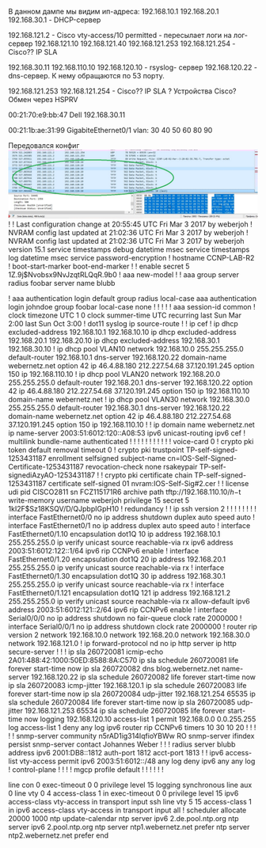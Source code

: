 В данном дампе мы видим
ип-адреса:
192.168.10.1
192.168.20.1
192.168.30.1 - DHCP-сервер

192.168.121.2 - Cisco vty-access/10 permitted - пересылает логи на лог-сервер
192.168.121.10
192.168.121.40
192.168.121.253
192.168.121.254 - Cisco?? IP SLA

192.168.30.11
192.168.110.10
192.168.120.10 - rsyslog- сервер
192.168.120.22 - dns-сервер. К нему обращаются по 53 порту.

192.168.121.253
192.168.121.254 - Cisco?? IP SLA
? Устройства Cisco? Обмен через HSPRV 

00:21:70:e9:bb:47 Dell 192.168.30.11


00:21:1b:ae:31:99 GigabiteEthernet0/1
vlan:
	30
	40
	50
	60
	80
	90

Передовался конфиг
![alt-текст](https://github.com/mockingbird12/otus_networksecurity/blob/main/labs/lab07/tftp-config.jpg)
!
! Last configuration change at 20:55:45 UTC Fri Mar 3 2017 by weberjoh
! NVRAM config last updated at 21:02:36 UTC Fri Mar 3 2017 by weberjoh
! NVRAM config last updated at 21:02:36 UTC Fri Mar 3 2017 by weberjoh
version 15.1
service timestamps debug datetime msec
service timestamps log datetime msec
service password-encryption
!
hostname CCNP-LAB-R2
!
boot-start-marker
boot-end-marker
!
!
enable secret 5 $1$Z.9j$Nvobsx9NvJzqtRLQqR.9b0
!
aaa new-model
!
!
aaa group server radius foobar
 server name blubb

!
aaa authentication login default group radius local-case
aaa authentication login johndoe group foobar local-case none
!
!
!
!
!
aaa session-id common
!
clock timezone UTC 1 0
clock summer-time UTC recurring last Sun Mar 2:00 last Sun Oct 3:00
!
dot11 syslog
ip source-route
!
!
ip cef
!
ip dhcp excluded-address 192.168.10.1 192.168.10.10
ip dhcp excluded-address 192.168.20.1 192.168.20.10
ip dhcp excluded-address 192.168.30.1 192.168.30.10
!
ip dhcp pool VLAN10
 network 192.168.10.0 255.255.255.0
 default-router 192.168.10.1 
 dns-server 192.168.120.22 
 domain-name webernetz.net
 option 42 ip 46.4.88.180 212.227.54.68 37.120.191.245 
 option 150 ip 192.168.110.10 
!
ip dhcp pool VLAN20
 network 192.168.20.0 255.255.255.0
 default-router 192.168.20.1 
 dns-server 192.168.120.22 
 option 42 ip 46.4.88.180 212.227.54.68 37.120.191.245 
 option 150 ip 192.168.110.10 
 domain-name webernetz.net
!
ip dhcp pool VLAN30
 network 192.168.30.0 255.255.255.0
 default-router 192.168.30.1 
 dns-server 192.168.120.22 
 domain-name webernetz.net
 option 42 ip 46.4.88.180 212.227.54.68 37.120.191.245 
 option 150 ip 192.168.110.10 
!
!
ip domain name webernetz.net
ip name-server 2003:51:6012:120::A08:53
ipv6 unicast-routing
ipv6 cef
!
multilink bundle-name authenticated
!
!
!
!
!
!
!
!
!
!
!
voice-card 0
!
crypto pki token default removal timeout 0
!
crypto pki trustpoint TP-self-signed-1253431187
 enrollment selfsigned
 subject-name cn=IOS-Self-Signed-Certificate-1253431187
 revocation-check none
 rsakeypair TP-self-signediAzyAO-1253431187
!
!
crypto pki certificate chain TP-self-signed-1253431187
 certificate self-signed 01 nvram:IOS-Self-Sig#2.cer
!
!
license udi pid CISCO2811 sn FCZ115171R6
archive
 path tftp://192.168.110.10/$h-$t
 write-memory
username weberjoh privilege 15 secret 5 $1$kI2F$Sz18KSQV/D/QJpbpIGpH10
!
redundancy
!
!
ip ssh version 2
! 
!
!
!
!
!
!
!
interface FastEthernet0/0
 no ip address
 shutdown
 duplex auto
 speed auto
!
interface FastEthernet0/1
 no ip address
 duplex auto
 speed auto
!
interface FastEthernet0/1.10
 encapsulation dot1Q 10
 ip address 192.168.10.1 255.255.255.0
 ip verify unicast source reachable-via rx
 ipv6 address 2003:51:6012:122::1/64
 ipv6 rip CCNPv6 enable
!
interface FastEthernet0/1.20
 encapsulation dot1Q 20
 ip address 192.168.20.1 255.255.255.0
 ip verify unicast source reachable-via rx
!
interface FastEthernet0/1.30
 encapsulation dot1Q 30
 ip address 192.168.30.1 255.255.255.0
 ip verify unicast source reachable-via rx
!
interface FastEthernet0/1.121
 encapsulation dot1Q 121
 ip address 192.168.121.2 255.255.255.0
 ip verify unicast source reachable-via rx allow-default
 ipv6 address 2003:51:6012:121::2/64
 ipv6 rip CCNPv6 enable
!
interface Serial0/0/0
 no ip address
 shutdown
 no fair-queue
 clock rate 2000000
!
interface Serial0/0/1
 no ip address
 shutdown
 clock rate 2000000
!
router rip
 version 2
 network 192.168.10.0
 network 192.168.20.0
 network 192.168.30.0
 network 192.168.121.0
!
ip forward-protocol nd
no ip http server
ip http secure-server
!
!
!
ip sla 260720081
 icmip-echo 2A01:488:42:1000:50ED:8588:8A:C570
ip sla schedule 260720081 life forever start-time now
ip sla 260720082
 dns blog.webernetz.net name-server 192.168.120.22
ip sla schedule 260720082 life forever start-time now
ip sla 260720083
 icmp-jitter 192.168.120.1
ip sla schedule 260720083 life forever start-time now
ip sla 260720084
 udp-jitter 192.168.121.254 65535
ip sla schedule 260720084 life forever start-time now
ip sla 260720085
 udp-jitter 192.168.121.253 65534
ip sla schedule 260720085 life forever start-time now
logging 192.168.120.10
access-list 1 permit 192.168.0.0 0.0.255.255 log
access-list 1 deny   any log
ipv6 router rip CCNPv6
 timers 10 30 10 20
!
!
!
!
!
snmp-server community n5rAD1ig314IqfioYBWw RO
snmp-server ifindex persist
snmp-server contact Johannes Weber
!
!
!
radius server blubb
 address ipv6 2001:DB8::1812 auth-port 1812 acct-port 1813
!
!
ipv6 access-list vty-access
 permit ipv6 2003:51:6012::/48 any log
 deny ipv6 any any log
!
control-plane
!
!
!
!
mgcp profile default
!
!
!
!
!
!

line con 0
 exec-timeout 0 0
 privilege level 15
 logging synchronous
line aux 0
line vty 0 4
 access-class 1 in
 exec-timeout 0 0
 privilege level 15
 ipv6 access-class vty-access in
 transport input ssh
line vty 5 15
 access-class 1 in
 ipv6 access-class vty-access in
 transport input all
!
scheduler allocate 20000 1000
ntp update-calendar
ntp server ipv6 2.de.pool.ntp.org
ntp server ipv6 2.pool.ntp.org
ntp server ntp1.webernetz.net prefer
ntp server ntp2.webernetz.net prefer
end
